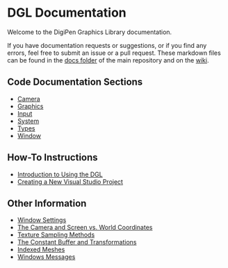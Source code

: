# DGL Documentation

Welcome to the DigiPen Graphics Library documentation. 

If you have documentation requests or suggestions, or if you find any errors, feel free to submit an issue or a pull request. These markdown files can be found in the [docs folder](https://github.com/DigiPen-Faculty/DigiPen-Graphics-Library/tree/main/docs) of the main repository and on the [wiki](https://github.com/DigiPen-Faculty/DigiPen-Graphics-Library/wiki).

## Code Documentation Sections
- [Camera](Camera)
- [Graphics](Graphics)
- [Input](Input)
- [System](System)
- [Types](Types)
- [Window](Window)

## How-To Instructions

- [Introduction to Using the DGL](DGL-Basics)
- [Creating a New Visual Studio Project](Visual-Studio-Projects)

## Other Information

- [Window Settings](Window-Settings)
- [The Camera and Screen vs. World Coordinates](Camera-and-Coordinates)
- [Texture Sampling Methods](Texture-Sampling)
- [The Constant Buffer and Transformations](Constant-Buffer)
- [Indexed Meshes](Indexed-Meshes)
- [Windows Messages](Windows-Messages)